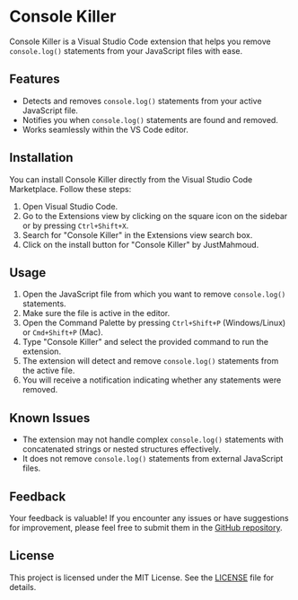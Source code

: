 # Console Killer

Console Killer is a Visual Studio Code extension that helps you remove `console.log()` statements from your JavaScript files with ease.

## Features

- Detects and removes `console.log()` statements from your active JavaScript file.
- Notifies you when `console.log()` statements are found and removed.
- Works seamlessly within the VS Code editor.

## Installation

You can install Console Killer directly from the Visual Studio Code Marketplace. Follow these steps:

1. Open Visual Studio Code.
2. Go to the Extensions view by clicking on the square icon on the sidebar or by pressing `Ctrl+Shift+X`.
3. Search for "Console Killer" in the Extensions view search box.
4. Click on the install button for "Console Killer" by JustMahmoud.

## Usage

1. Open the JavaScript file from which you want to remove `console.log()` statements.
2. Make sure the file is active in the editor.
3. Open the Command Palette by pressing `Ctrl+Shift+P` (Windows/Linux) or `Cmd+Shift+P` (Mac).
4. Type "Console Killer" and select the provided command to run the extension.
5. The extension will detect and remove `console.log()` statements from the active file.
6. You will receive a notification indicating whether any statements were removed.

## Known Issues

- The extension may not handle complex `console.log()` statements with concatenated strings or nested structures effectively.
- It does not remove `console.log()` statements from external JavaScript files.

## Feedback

Your feedback is valuable! If you encounter any issues or have suggestions for improvement, please feel free to submit them in the [GitHub repository](https://github.com/justmahmoud31/Console-Killer).

## License

This project is licensed under the MIT License. See the [LICENSE](LICENSE) file for details.
